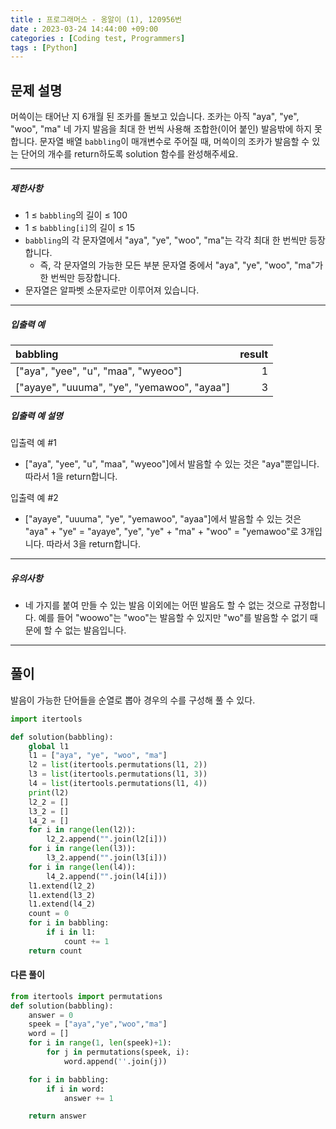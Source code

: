 ```yaml
---
title : 프로그래머스 - 옹알이 (1), 120956번
date : 2023-03-24 14:44:00 +09:00
categories : [Coding test, Programmers]
tags : [Python]
---
```


## 문제 설명

<p>머쓱이는 태어난 지 6개월 된 조카를 돌보고 있습니다. 조카는 아직 "aya", "ye", "woo", "ma" 네 가지 발음을 최대 한 번씩 사용해 조합한(이어 붙인) 발음밖에 하지 못합니다. 문자열 배열 <code>babbling</code>이 매개변수로 주어질 때, 머쓱이의 조카가 발음할 수 있는 단어의 개수를 return하도록 solution 함수를 완성해주세요.</p>

<hr>

<h5>제한사항</h5>

<ul>
<li>1 ≤ <code>babbling</code>의 길이 ≤ 100</li>
<li>1 ≤ <code>babbling[i]</code>의 길이 ≤ 15</li>
<li><code>babbling</code>의 각 문자열에서 "aya", "ye", "woo", "ma"는 각각 최대 한 번씩만 등장합니다.

<ul>
<li>즉, 각 문자열의 가능한 모든 부분 문자열 중에서 "aya", "ye", "woo", "ma"가 한 번씩만 등장합니다.</li>
</ul></li>
<li>문자열은 알파벳 소문자로만 이루어져 있습니다.</li>
</ul>

<hr>

<h5>입출력 예</h5>

| babbling                                   | result  |
|:-------------------------------------------|--------:|
| ["aya", "yee", "u", "maa", "wyeoo"]        | 1       |
| ["ayaye", "uuuma", "ye", "yemawoo", "ayaa"]| 3       |

<h5>입출력 예 설명</h5>

<p>입출력 예 #1</p>

<ul>
<li>["aya", "yee", "u", "maa", "wyeoo"]에서 발음할 수 있는 것은 "aya"뿐입니다. 따라서 1을 return합니다.</li>
</ul>

<p>입출력 예 #2</p>

<ul>
<li>["ayaye", "uuuma", "ye", "yemawoo", "ayaa"]에서 발음할 수 있는 것은 "aya" + "ye" = "ayaye", "ye", "ye" + "ma" + "woo" = "yemawoo"로 3개입니다. 따라서 3을 return합니다.</li>
</ul>

<hr>

<h5>유의사항</h5>

<ul>
<li>네 가지를 붙여 만들 수 있는 발음 이외에는 어떤 발음도 할 수 없는 것으로 규정합니다. 예를 들어 "woowo"는 "woo"는 발음할 수 있지만 "wo"를 발음할 수 없기 때문에 할 수 없는 발음입니다.</li>
</ul>

<hr>

## 풀이
발음이 가능한 단어들을 순열로 뽑아 경우의 수를 구성해 풀 수 있다.
```python
import itertools

def solution(babbling):
    global l1
    l1 = ["aya", "ye", "woo", "ma"]
    l2 = list(itertools.permutations(l1, 2))
    l3 = list(itertools.permutations(l1, 3))
    l4 = list(itertools.permutations(l1, 4))
    print(l2)
    l2_2 = []
    l3_2 = []
    l4_2 = []
    for i in range(len(l2)):
        l2_2.append("".join(l2[i]))
    for i in range(len(l3)):
        l3_2.append("".join(l3[i]))
    for i in range(len(l4)):
        l4_2.append("".join(l4[i]))
    l1.extend(l2_2)
    l1.extend(l3_2)
    l1.extend(l4_2)
    count = 0
    for i in babbling:
        if i in l1:
            count += 1
    return count
```
#### 다른 풀이
```python
from itertools import permutations
def solution(babbling):
    answer = 0
    speek = ["aya","ye","woo","ma"]
    word = []
    for i in range(1, len(speek)+1):
        for j in permutations(speek, i):
            word.append(''.join(j))

    for i in babbling:
        if i in word:
            answer += 1

    return answer
```

